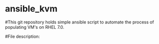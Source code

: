 # ansible_kvm

#This git repository holds simple ansible script to automate the process of populating VM's on RHEL 7.0.


#File description:
